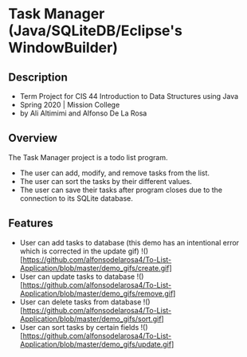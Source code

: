 # Task Manager (Java/SQLiteDB/Eclipse's WindowBuilder)

## Description
- Term Project for CIS 44 Introduction to Data Structures using Java
- Spring 2020 | Mission College
- by Ali Altimimi and Alfonso De La Rosa

## Overview
The Task Manager project is a todo list program.
- The user can add, modify, and remove tasks from the list.
- The user can sort the tasks by their different values.
- The user can save their tasks after program closes due to the connection to its SQLite database.

## Features
- User can add tasks to database (this demo has an intentional error which is corrected in the update gif)
!()[https://github.com/alfonsodelarosa4/To-List-Application/blob/master/demo_gifs/create.gif]
- User can update tasks to database
!()[https://github.com/alfonsodelarosa4/To-List-Application/blob/master/demo_gifs/remove.gif]
- User can delete tasks from database
!()[https://github.com/alfonsodelarosa4/To-List-Application/blob/master/demo_gifs/sort.gif]
- User can sort tasks by certain fields
!()[https://github.com/alfonsodelarosa4/To-List-Application/blob/master/demo_gifs/update.gif]

